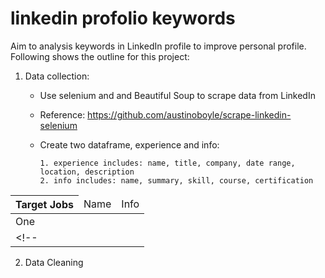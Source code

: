 # linkedin profolio keywords


Aim to analysis keywords in LinkedIn profile to improve personal profile. Following shows the outline for this project:
1. Data collection:
    - Use selenium and and Beautiful Soup to scrape data from LinkedIn
    - Reference: https://github.com/austinoboyle/scrape-linkedin-selenium
    - Create two dataframe, experience and info: <br>
    
          1. experience includes: name, title, company, date range, location, description
          2. info includes: name, summary, skill, course, certification




| Target Jobs <td colspan=2>Name  <td colspan=2>Info
| -
| One    | Two | Three | Four    | Five  
<!-- | Data Analyst | :white_check_mark: | |   -->

2. Data Cleaning

  
